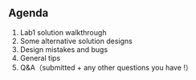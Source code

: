 ## Agenda

1. Lab1 solution walkthrough
2. Some alternative solution designs
3. Design mistakes and bugs
4. General tips
5. Q&A（submitted + any other questions you have !）

